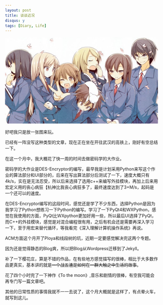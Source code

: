 ```yaml
---
layout: post
title: 谈谈近况
disqus: y
tags: [Diary, Life]
---
```


![sakura](\media\2013\05\sakura.jpg)

好吧我只是放一张图来玩。

已经有一阵没写这种类型的文章，现在正在坐在开往武汉的高铁上，刚好有空总结一下。

在这一个月中，我大概花了快一周的时间去做密码学的大作业。

密码学的大作业是DES-Encryptor的编写，最早我是计划采用Python来写这个作业的算法部分和UI部分的，后来在写出算法部分后测试了一下，速度大概只有4k/s，实在是无法忍受，所以后来选择了选用c++来编写外挂模块，再加上后来用宏定义用的丧心病狂【杭神比我丧心病狂多了，最终速度达到了3+M/s，起码是一个还可以的速度。

在DES-Encryptor编写的这段时间，感觉还是学了不少东西，选择Python是因为我学习了Python想练习一下Python的编写。学习了一下PyQt4和WXPython，感觉在我使用的方面，PyQt比WXpython更加好用一些，所以最后UI选择了PyQt，而C++的外挂模块，感觉是对混合编程很有用，之后有机会还是需要再深入学习一下，至于用宏来替代循环，等我看完《深入理解计算机操作系统》再说。

ACM方面这个月开了Ploya和线段树的坑，近期一定要感觉解决完这两个专题。

因为还是觉得静态的Blog爽，所以把Blog从Wordpress迁移到了Jekyll。

补了一下樱花庄，算是不错的作品，在有些地方感觉描写的很棒，相比于大多数作品更真实，基本讲的就是<del>一个战五渣是如何在一群大触之中生活的故事</del>。

花了四个小时完了一下神作《To the moon》,音乐和剧情的很棒，有空我可能会再专门写一篇文章吧。

其他的日常性质的事情我就不一一去说了，这个月大概就是这样了，有点晕火车，就写到这儿。
